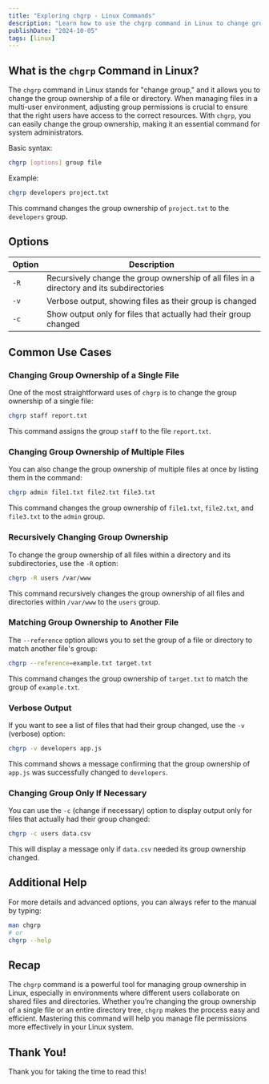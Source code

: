 ```yaml
---
title: "Exploring chgrp - Linux Commands"
description: "Learn how to use the chgrp command in Linux to change group ownership of files and directories. Perfect for system admins!"
publishDate: "2024-10-05"
tags: [linux]
---
```


## What is the `chgrp` Command in Linux?

The `chgrp` command in Linux stands for "change group," and it allows you to change the group ownership of a file or directory. When managing files in a multi-user environment, adjusting group permissions is crucial to ensure that the right users have access to the correct resources. With `chgrp`, you can easily change the group ownership, making it an essential command for system administrators.

Basic syntax:

```bash
chgrp [options] group file
```

Example:

```bash
chgrp developers project.txt
```

This command changes the group ownership of `project.txt` to the `developers` group.

## Options

| Option | **Description** |
| --- | --- |
| `-R` | Recursively change the group ownership of all files in a directory and its subdirectories |
| `-v` | Verbose output, showing files as their group is changed |
| `-c` | Show output only for files that actually had their group changed |

## Common Use Cases

### Changing Group Ownership of a Single File

One of the most straightforward uses of `chgrp` is to change the group ownership of a single file:

```bash
chgrp staff report.txt
```

This command assigns the group `staff` to the file `report.txt`.

### Changing Group Ownership of Multiple Files

You can also change the group ownership of multiple files at once by listing them in the command:

```bash
chgrp admin file1.txt file2.txt file3.txt
```

This command changes the group ownership of `file1.txt`, `file2.txt`, and `file3.txt` to the `admin` group.

### Recursively Changing Group Ownership

To change the group ownership of all files within a directory and its subdirectories, use the `-R` option:

```bash
chgrp -R users /var/www
```

This command recursively changes the group ownership of all files and directories within `/var/www` to the `users` group.

### Matching Group Ownership to Another File

The `--reference` option allows you to set the group of a file or directory to match another file's group:

```bash
chgrp --reference=example.txt target.txt
```

This command changes the group ownership of `target.txt` to match the group of `example.txt`.

### Verbose Output

If you want to see a list of files that had their group changed, use the `-v` (verbose) option:

```bash
chgrp -v developers app.js
```

This command shows a message confirming that the group ownership of `app.js` was successfully changed to `developers`.

### Changing Group Only If Necessary

You can use the `-c` (change if necessary) option to display output only for files that actually had their group changed:

```bash
chgrp -c users data.csv
```

This will display a message only if `data.csv` needed its group ownership changed.

## Additional Help

For more details and advanced options, you can always refer to the manual by typing:

```bash
man chgrp
# or 
chgrp --help

```

## Recap

The `chgrp` command is a powerful tool for managing group ownership in Linux, especially in environments where different users collaborate on shared files and directories. Whether you’re changing the group ownership of a single file or an entire directory tree, `chgrp` makes the process easy and efficient. Mastering this command will help you manage file permissions more effectively in your Linux system.

## Thank You!

Thank you for taking the time to read this!